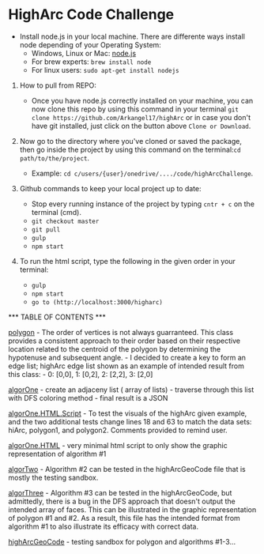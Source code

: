 # HighArc Code Challenge

* Install node.js in your local machine. There are differente ways install node depending of your Operating System:
	* Windows, Linux or Mac: [node.js](https://nodejs.org/es/download/)
	* For brew experts: ``` brew install node ```
	* For linux users: ``` sudo apt-get install nodejs ```

1. How to pull from REPO:
    * Once you have node.js correctly installed on your machine, you can now clone this repo by using this command in your terminal  ``` git clone https://github.com/Arkangel17/highArc ``` 
    or in case you don't have git installed, just click on the button above
     ``` Clone or Download ```.

2. Now go to the directory where you've cloned or saved the package, then go inside the project by using this command on the terminal:``` cd path/to/the/project ```. 

    * Example: ``` cd c/users/{user}/onedrive/..../code/highArcChallenge ```.

3. Github commands to keep your local project up to date: 
    * Stop every running instance of the project by typing ``` cntr + c ``` on the terminal (cmd).
    * ``` git checkout master ```
    * ``` git pull ```
    * ``` gulp ```
    * ``` npm start ```


4. To run the html script, type the following in the given order in your terminal:
    * ``` gulp ```
    * ``` npm start ```
    * ``` go to (http://localhost:3000/higharc) ```

*** TABLE OF CONTENTS ***

[polygon](src/polygon.ts)
    - The order of vertices is not always guarranteed. This class provides
    a consistent approach to their order based on their respective location related
    to the centroid of the polygon by determining the hypotenuse and subsequent angle.
    - I decided to create a key to form an edge list; highArc edge list shown as an example
    of intended result from this class: 
        - 0: [0,0], 1: [0,2], 2: [2,2], 3: [2,0]

[algorOne](src/algorOne.ts)
    - create an adjaceny list ( array of lists)
    - traverse through this list with DFS coloring method
    - final result is a JSON

[algorOne.HTML.Script](src/script.ts)
    - To test the visuals of the highArc given example, and the two additional tests
    change lines 18 and 63 to match the data sets: hiArc, polygon1, and polygon2. Comments 
    provided to remind user.

[algorOne.HTML](dist/views/index.html)
    - very minimal html script to only show the graphic representation of algorithm #1

[algorTwo](src/algorTwo.ts)
    - Algorithm #2 can be tested in the highArcGeoCode file that is mostly the testing sandbox.

[algorThree](src/algorThree.ts)
    - Algorithm #3 can be tested in the highArcGeoCode, but admittedly, there is a bug in the DFS approach that doesn't output the intended array of faces.  This can be illustrated in the graphic representation of polygon #1 and #2.  As a result, this file has the intended format from algorithm #1 to also illustrate its efficacy with correct data.

[highArcGeoCode](src/highArcGeoCode.ts)
    - testing sandbox for polygon and algorithms #1-3... 
